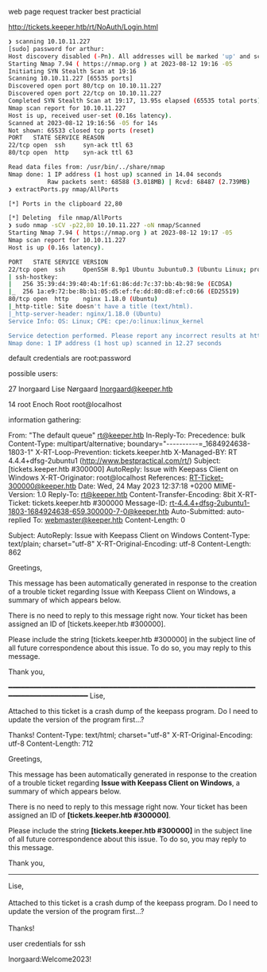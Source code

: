 


web page request tracker best practicial


http://tickets.keeper.htb/rt/NoAuth/Login.html

```bash
❯ scanning 10.10.11.227
[sudo] password for arthur:
Host discovery disabled (-Pn). All addresses will be marked 'up' and scan times may be slower.
Starting Nmap 7.94 ( https://nmap.org ) at 2023-08-12 19:16 -05
Initiating SYN Stealth Scan at 19:16
Scanning 10.10.11.227 [65535 ports]
Discovered open port 80/tcp on 10.10.11.227
Discovered open port 22/tcp on 10.10.11.227
Completed SYN Stealth Scan at 19:17, 13.95s elapsed (65535 total ports)
Nmap scan report for 10.10.11.227
Host is up, received user-set (0.16s latency).
Scanned at 2023-08-12 19:16:56 -05 for 14s
Not shown: 65533 closed tcp ports (reset)
PORT   STATE SERVICE REASON
22/tcp open  ssh     syn-ack ttl 63
80/tcp open  http    syn-ack ttl 63

Read data files from: /usr/bin/../share/nmap
Nmap done: 1 IP address (1 host up) scanned in 14.04 seconds
           Raw packets sent: 68588 (3.018MB) | Rcvd: 68487 (2.739MB)
❯ extractPorts.py nmap/AllPorts

[*] Ports in the clipboard 22,80

[*] Deleting  file nmap/AllPorts
❯ sudo nmap -sCV -p22,80 10.10.11.227 -oN nmap/Scanned
Starting Nmap 7.94 ( https://nmap.org ) at 2023-08-12 19:17 -05
Nmap scan report for 10.10.11.227
Host is up (0.16s latency).

PORT   STATE SERVICE VERSION
22/tcp open  ssh     OpenSSH 8.9p1 Ubuntu 3ubuntu0.3 (Ubuntu Linux; protocol 2.0)
| ssh-hostkey:
|   256 35:39:d4:39:40:4b:1f:61:86:dd:7c:37:bb:4b:98:9e (ECDSA)
|_  256 1a:e9:72:be:8b:b1:05:d5:ef:fe:dd:80:d8:ef:c0:66 (ED25519)
80/tcp open  http    nginx 1.18.0 (Ubuntu)
|_http-title: Site doesn't have a title (text/html).
|_http-server-header: nginx/1.18.0 (Ubuntu)
Service Info: OS: Linux; CPE: cpe:/o:linux:linux_kernel

Service detection performed. Please report any incorrect results at https://nmap.org/submit/ .
Nmap done: 1 IP address (1 host up) scanned in 12.27 seconds
```
default credentials are root:password

possible users:

27	lnorgaard	Lise Nørgaard	lnorgaard@keeper.htb

14	root	Enoch Root	root@localhost



information gathering:

From: "The default queue" <rt@keeper.htb>
In-Reply-To:
Precedence: bulk
Content-Type: multipart/alternative; boundary="----------=_1684924638-1803-1"
X-RT-Loop-Prevention: tickets.keeper.htb
X-Managed-BY: RT 4.4.4+dfsg-2ubuntu1 (http://www.bestpractical.com/rt/)
Subject: [tickets.keeper.htb #300000] AutoReply: Issue with Keepass Client on Windows
X-RT-Originator: root@localhost
References: <RT-Ticket-300000@keeper.htb>
Date: Wed, 24 May 2023 12:37:18 +0200
MIME-Version: 1.0
Reply-To: rt@keeper.htb
Content-Transfer-Encoding: 8bit
X-RT-Ticket: tickets.keeper.htb #300000
Message-ID: <rt-4.4.4+dfsg-2ubuntu1-1803-1684924638-659.300000-7-0@keeper.htb>
Auto-Submitted: auto-replied
To: webmaster@keeper.htb
Content-Length: 0

Subject: AutoReply: Issue with Keepass Client on Windows
Content-Type: text/plain; charset="utf-8"
X-RT-Original-Encoding: utf-8
Content-Length: 862

Greetings,

This message has been automatically generated in response to the creation of a
trouble ticket regarding Issue with Keepass Client on Windows, a summary of
which appears below.

There is no need to reply to this message right now. Your ticket has been
assigned an ID of [tickets.keeper.htb #300000].

Please include the string [tickets.keeper.htb #300000] in the subject line of
all future correspondence about this issue. To do so, you may reply to this
message.

Thank you,

━━━━━━━━━━━━━━━━━━━━━━━━━━━━━━━━━━━━━━━━━━━━━━━━━━━━━━━━━━━━━━━━━━━━━━━━━━━━━━
Lise,

Attached to this ticket is a crash dump of the keepass program. Do I need to
update the version of the program first...?

Thanks! 
Content-Type: text/html; charset="utf-8"
X-RT-Original-Encoding: utf-8
Content-Length: 712

<p>Greetings,</p>

<p>This message has been automatically generated in response to the
creation of a trouble ticket regarding <b>Issue with Keepass Client on Windows</b>,
a summary of which appears below.</p>

<p>There is no need to reply to this message right now. Your ticket has been
assigned an ID of <b>[tickets.keeper.htb #300000]</b>.</p>

<p>Please include the string <b>[tickets.keeper.htb #300000]</b>
in the subject line of all future correspondence about this issue. To do so,
you may reply to this message.</p>

<p>Thank you,<br/>
</p>

<hr/>
Lise,<br>
<br>
Attached to this ticket is a crash dump of the keepass program. Do I need to update the version of the program first...?<br>
<br>
Thanks! 



user credentials for ssh

lnorgaard:Welcome2023!

